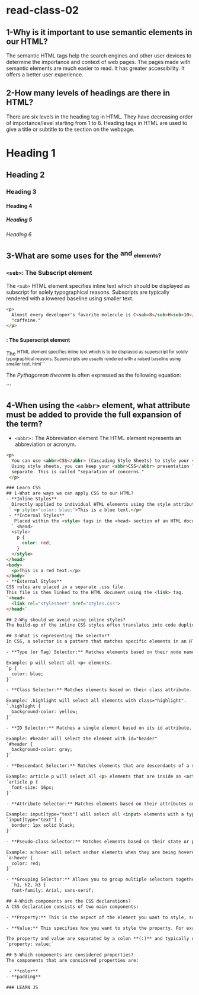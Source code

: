 # read-class-02
## 1-Why is it important to use semantic elements in our HTML?
The semantic HTML tags help the search engines and other user devices to determine the importance and context of web pages. The pages made with semantic elements are much easier to read. It has greater accessibility. It offers a better user experience.
## 2-How many levels of headings are there in HTML?
There are six levels in the heading tag in HTML. They have decreasing order of importance/level starting from 1 to 6. Heading tags in HTML are used to give a title or subtitle to the section on the webpage.
                                               
<h1>Heading 1</h1>                                 
<h2>Heading 2</h2>
<h3>Heading 3</h3>
<h4>Heading 4</h4>
<h5>Heading 5</h5>
<h6>Heading 6</h6>

## 3-What are some uses for the <sup> and <sub> elements?
### `<sub>`: The Subscript element
The `<sub>` HTML element specifies inline text which should be displayed as subscript for solely typographical reasons. Subscripts are typically rendered with a lowered baseline using smaller text.

```html
<p>
  Almost every developer's favorite molecule is C<sub>8</sub>H<sub>10</sub>N<sub>4</sub>O<sub>2</sub>, also known as
  "caffeine."
</p>
```

### <sup>: The Superscript element
The <sup> HTML element specifies inline text which is to be displayed as superscript for solely typographical reasons. Superscripts are usually rendered with a raised baseline using smaller text.
html```
<p>The <em>Pythagorean theorem</em> is often expressed as the following equation:</p>```



## 4-When using the `<abbr>` element, what attribute must be added to provide the full expansion of the term?
- `<abbr>:` The Abbreviation element The <abbr> HTML element represents an abbreviation or acronym.
```html
<p>
  You can use <abbr>CSS</abbr> (Cascading Style Sheets) to style your <abbr>HTML</abbr> (HyperText Markup Language).
  Using style sheets, you can keep your <abbr>CSS</abbr> presentation layer and <abbr>HTML</abbr> content layer
  separate. This is called "separation of concerns."
 </p>

### Learn CSS
## 1-What are ways we can apply CSS to our HTML?
- **Inline Styles**
  Directly applied to individual HTML elements using the style attribute.
 ` <p style="color: blue;">This is a blue text.</p>`
 - **Internal Styles**
   Placed within the <style> tags in the <head> section of an HTML document.
  ` <head>
  <style>
    p {
      color: red;
    }
  </style>
</head>
<body>
  <p>This is a red text.</p>
</body>`
- **External Styles**
CSS rules are placed in a separate .css file.
This file is then linked to the HTML document using the <link> tag.
`<head>
  <link rel="stylesheet" href="styles.css">
</head>`

## 2-Why should we avoid using inline styles?
The build-up of the inline CSS styles often translates into code duplication, making the project harder to maintain when the same style needs to be changed in several places. The same applies to the inline JavaScript snippets, as they cannot be reused across Screens or Web Blocks.

## 3-What is representing the selector?
In CSS, a selector is a pattern that matches specific elements in an HTML document. The selector determines which elements in the document will be styled by the CSS rules defined within that rule set. Here's a breakdown of what selectors represent.

- **Type (or Tag) Selector:** Matches elements based on their node name.

Example: p will select all <p> elements.
`p {
  color: blue;
}`

- **Class Selector:** Matches elements based on their class attribute.

Example: .highlight will select all elements with class="highlight".
`.highlight {
  background-color: yellow;
}`

- **ID Selector:** Matches a single element based on its id attribute.

Example: #header will select the element with id="header"
`#header {
  background-color: gray;
}`

- **Descendant Selector:** Matches elements that are descendants of a specified element.

Example: article p will select all <p> elements that are inside an <article> element.
`article p {
  font-size: 16px;
}`

- **Attribute Selector:** Matches elements based on their attributes and values.

Example: input[type="text"] will select all <input> elements with a type attribute value of "text".
`input[type="text"] {
  border: 1px solid black;
}`

- **Pseudo-class Selector:** Matches elements based on their state or position.

Example: a:hover will select anchor elements when they are being hovered over.
`a:hover {
  color: red;
}`

- **Grouping Selector:** Allows you to group multiple selectors together to apply the same styles.
  `h1, h2, h3 {
  font-family: Arial, sans-serif;

## 4-Which components are the CSS declarations?
A CSS declaration consists of two main components:

- **Property:** This is the aspect of the element you want to style, such as its color, font size, width, etc. It's the "what" of the declaration.

- **Value:** This specifies how you want to style the property. For example, if the property is color, the value could be red, #FF0000, rgb(255,0,0), etc. It's the "how" of the declaration.

The property and value are separated by a colon **(:)** and typically end with a semicolon **(;).**
`property: value;`

## 5-Which components are considered properties?
The components that are considered properties are:

 - **color**
- **padding**

### LEARN JS





